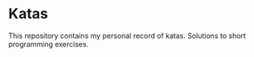 # Katas

This repository contains my personal record of katas. Solutions to short programming exercises. 